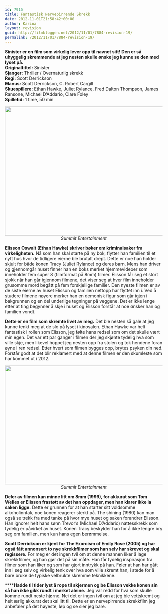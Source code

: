 ```yaml
---
id: 7915
title: Fantastisk Nervepirrende Skrekk
date: 2012-11-01T21:58:42+00:00
author: Karina
layout: revision
guid: http://filmbloggen.net/2012/11/01/7884-revision-19/
permalink: /2012/11/01/7884-revision-19/
---
```

**Sinister er en film som virkelig lever opp til navnet sitt! Den er så uhyggelig skremmende at jeg nesten skulle ønske jeg kunne se den med lyset på.**  
**Originaltittel:** Sinister  
**Sjanger:** Thriller / Overnaturlig skrekk  
**Regi:** Scott Derrickson  
**Manus:** Scott Derrickson, C. Robert Cargill  
**Skuespillere:** Ethan Hawke, Juliet Rylance, Fred Dalton Thompson, James Ransone, Michael D’Addario, Clare Foley  
**Spilletid:** 1 time, 50 min

<p style="text-align: center">
  <a href="http://filmbloggen.net/2012/10/31/fantastisk-nervepirrende-skrekk-2/sinister-bilde-02/" rel="attachment wp-att-7886"><img class="aligncenter size-large wp-image-7886" src="http://filmbloggen.net/wp-content/uploads//2012/10/sinister-bilde-02-620x413.jpg" alt="" width="620" height="413" /></a><em>Summit Entertainment</em>
</p>

**Elisson Oswalt (Ethan Hawke) skriver bøker om kriminalsaker fra virkeligheten.** Nå som han skal starte på ny bok, flytter han familien til et nytt hus hvor de tidligere eierne ble brutalt drept. Dette er noe han holder skjult for både konen Tracy (Juliet Rylance) og deres barn. Mens han driver og gjennomgår huset finner han en boks merket hjemmevideoer som inneholder fem super 8 (filmformat på 8mm) filmer. Elisson får seg et stort sjokk når han går igjennom filmene, det viser seg at hver film inneholder grusomme mord begått på fem forskjellige familier. Den nyeste filmen er av de siste eierne av huset Elisson og familien nettopp har flyttet inn i. Ved å studere filmene nøyere merker han en demonisk figur som går igjen i bakgrunnen og en del underlige tegninger på veggene. Det er ikke lenge etter at ting begynner å skje i huset og Elisson forstår at noe ønsker han og familien vondt.

**Dette er en film som skremte livet av meg.** Det ble nesten så gale at jeg kunne tenkt meg at de slo på lyset i kinosalen. Ethan Hawke var helt fantastisk i rollen som Elisson, jeg følte hans redsel som om det skulle vært min egen. Det var ett par ganger i filmen der jeg skjønte tydelig hva som ville skje, men likevel hoppet jeg nesten opp fra stolen og tok hendene foran øyne i ren redsel. Etter hvert som filmen bygges opp, brytes psyken din ned. Forstår godt at det blir reklamert med at denne filmen er den skumleste som har kommet ut i 2012.

<p style="text-align: center">
  <a href="http://filmbloggen.net/2012/10/31/fantastisk-nervepirrende-skrekk-2/sinister-bilde-01/" rel="attachment wp-att-7888"><img class="aligncenter size-full wp-image-7888" src="http://filmbloggen.net/wp-content/uploads//2012/10/sinister-bilde-01.jpg" alt="" width="615" height="380" /></a><em>Summit Entertainment</em>
</p>

**Deler av filmen kan minne litt om 8mm (1999), for akkurat som Tom Welles er Elisson frastøtt av det han oppdager, men han klarer ikke la saken ligge.** Dette er grunnen for at han starter sitt voldsomme alkoholinntak, noe konen reagerer sterkt på. The shining (1980) kan man også se trekk fra med tanke på hvor mye huset og saken forandrer Elisson. Han ignorer helt hans sønn Trevor’s (Michael D’Addario) nattesskrekk som tydelig er påvirket av huset. Konen Tracy beskylder han for å ikke lengre bry seg om familien, men kun hans egen berømmelse.

**Scott Derrickson er kjent for The Exorcism of Emily Rose (2005) og har også fått annonsert to nye skrekkfilmer som han selv har skrevet og skal regissere.** For meg er det ingen tvil om at denne mannen liker å lage skrekkfilmer, og han gjør det på sin måte. Han får tydelig inspirasjon fra filmer som han liker og som har gjort inntrykk på han. Føler at han har gått inn i seg selv og virkelig tenk over hva som ville skremt han, i stede for å bare bruke de typiske velbrukte skremme teknikkene.

******Hadde til tider lyst å rope til skjermen og be Elisson vekke konen sin så han ikke gikk rundt i mørket aleine.** Jeg var redd for hva som skulle komme rundt neste hjørne. Nei det er ingen tvil om at jeg ble vettskremt og helt ærlig akkurat det skal litt til. Dette er en nervepirrende skrekkfilm jeg anbefaler på det høyeste, løp og se sier jeg bare.

<div class="video-shortcode">
</div>